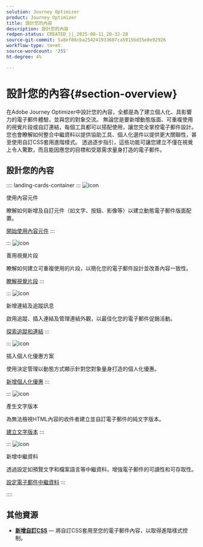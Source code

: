 ```yaml
---
solution: Journey Optimizer
product: Journey Optimizer
title: 設計您的內容
description: 設計您的內容
redpen-status: CREATED_||_2025-08-11_20-32-28
source-git-commit: 5a8ef88cba254241933607ca59156d35e0e92926
workflow-type: tm+mt
source-wordcount: '255'
ht-degree: 4%

---
```



# 設計您的內容{#section-overview}

在Adobe Journey Optimizer中設計您的內容，全都是為了建立個人化、具影響力的電子郵件體驗，並與您的對象交流。 無論您是要新增動態版面、可重複使用的視覺片段或自訂連結，每個工具都可以搭配使用，讓您完全掌控電子郵件設計。 您也會瞭解如何整合中繼資料以提供協助工具、個人化選件以提供更大關聯性，甚至使用自訂CSS套用進階樣式。 透過逐步指引，這些功能可讓您建立不僅在視覺上令人驚歎，而且能因應您的目標和受眾需求量身打造的電子郵件。

## 設計您的內容

:::: landing-cards-container
:::
![icon](https://cdn.experienceleague.adobe.com/icons/puzzle-piece.svg)

使用內容元件

瞭解如何新增及自訂元件（如文字、按鈕、影像等）以建立動態電子郵件版面配置。

[開始使用內容元件](../using/email/content-components.md)
:::

:::
![icon](https://cdn.experienceleague.adobe.com/icons/layer-group.svg)

善用視覺片段

瞭解如何建立可重複使用的片段，以簡化您的電子郵件設計並改善內容一致性。

[瞭解視覺片段](../using/email/use-visual-fragments.md)
:::

:::
![icon](https://cdn.experienceleague.adobe.com/icons/chart-line.svg)

新增連結及追蹤訊息

啟用追蹤、插入連結及管理連結外觀，以最佳化您的電子郵件促銷活動。

[探索追蹤和連結](../using/email/message-tracking.md)
:::

:::
![icon](https://cdn.experienceleague.adobe.com/icons/bullseye.svg)

插入個人化優惠方案

使用決定管理以動態方式顯示針對您對象量身打造的個人化優惠。

[新增個人化優惠](../using/email/add-offers-email.md)
:::

:::
![icon](https://cdn.experienceleague.adobe.com/icons/file-alt.svg)

產生文字版本

為無法檢視HTML內容的收件者建立並自訂電子郵件的純文字版本。

[建立文字版本](../using/email/text-version-email.md)
:::

:::
![icon](https://cdn.experienceleague.adobe.com/icons/gear.svg)

新增中繼資料

透過設定如預覽文字和檔案語言等中繼資料，增強電子郵件的可讀性和可存取性。

[設定電子郵件中繼資料](../using/email/email-metadata.md)
:::

::::


## 其他資源

- **[新增自訂CSS](../using/email/custom-css.md)** — 將自訂CSS套用至您的電子郵件內容，以取得進階樣式控制。
